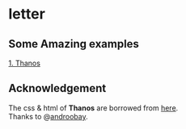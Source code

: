 # letter

## Some Amazing examples
[1. Thanos](https://zhoudaxia.eu/letter/demo.html)  

## Acknowledgement
The css & html of **Thanos** are borrowed from [here](https://codepen.io/androobay/pen/PeKEOG).  
Thanks to @[androobay](https://codepen.io/androobay/).
